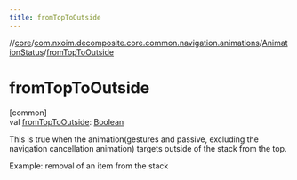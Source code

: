 ```yaml
---
title: fromTopToOutside
---
```

//[core](../../../index.html)/[com.nxoim.decomposite.core.common.navigation.animations](../index.html)/[AnimationStatus](index.html)/[fromTopToOutside](from-top-to-outside.html)



# fromTopToOutside



[common]\
val [fromTopToOutside](from-top-to-outside.html): [Boolean](https://kotlinlang.org/api/latest/jvm/stdlib/kotlin/-boolean/index.html)



This is true when the animation(gestures and passive, excluding the navigation cancellation animation) targets outside of the stack from the top.



Example: removal of an item from the stack




